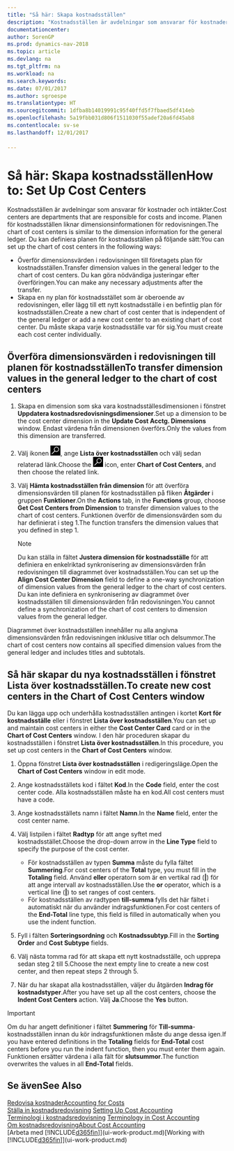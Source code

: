 ```yaml
---
title: "Så här: Skapa kostnadsställen"
description: "Kostnadsställen är avdelningar som ansvarar för kostnader och intäkter. Planen för kostnadsställen liknar dimensionsinformationen för redovisningen."
documentationcenter: 
author: SorenGP
ms.prod: dynamics-nav-2018
ms.topic: article
ms.devlang: na
ms.tgt_pltfrm: na
ms.workload: na
ms.search.keywords: 
ms.date: 07/01/2017
ms.author: sgroespe
ms.translationtype: HT
ms.sourcegitcommit: 1dfba8b14019991c95f40ffd5f7fbaed5df414eb
ms.openlocfilehash: 5a19fbb031d806f1511030f55adef20a6fd45ab8
ms.contentlocale: sv-se
ms.lasthandoff: 12/01/2017

---
```

# <a name="how-to-set-up-cost-centers"></a><span data-ttu-id="77af5-104">Så här: Skapa kostnadsställen</span><span class="sxs-lookup"><span data-stu-id="77af5-104">How to: Set Up Cost Centers</span></span>
<span data-ttu-id="77af5-105">Kostnadsställen är avdelningar som ansvarar för kostnader och intäkter.</span><span class="sxs-lookup"><span data-stu-id="77af5-105">Cost centers are departments that are responsible for costs and income.</span></span> <span data-ttu-id="77af5-106">Planen för kostnadsställen liknar dimensionsinformationen för redovisningen.</span><span class="sxs-lookup"><span data-stu-id="77af5-106">The chart of cost centers is similar to the dimension information for the general ledger.</span></span> <span data-ttu-id="77af5-107">Du kan definiera planen för kostnadsställen på följande sätt:</span><span class="sxs-lookup"><span data-stu-id="77af5-107">You can set up the chart of cost centers in the following ways:</span></span>  

-   <span data-ttu-id="77af5-108">Överför dimensionsvärden i redovisningen till företagets plan för kostnadsställen.</span><span class="sxs-lookup"><span data-stu-id="77af5-108">Transfer dimension values in the general ledger to the chart of cost centers.</span></span> <span data-ttu-id="77af5-109">Du kan göra nödvändiga justeringar efter överföringen.</span><span class="sxs-lookup"><span data-stu-id="77af5-109">You can make any necessary adjustments after the transfer.</span></span>  
-   <span data-ttu-id="77af5-110">Skapa en ny plan för kostnadsstället som är oberoende av redovisningen, eller lägg till ett nytt kostnadsställe i en befintlig plan för kostnadsställen.</span><span class="sxs-lookup"><span data-stu-id="77af5-110">Create a new chart of cost center that is independent of the general ledger or add a new cost center to an existing chart of cost center.</span></span> <span data-ttu-id="77af5-111">Du måste skapa varje kostnadsställe var för sig.</span><span class="sxs-lookup"><span data-stu-id="77af5-111">You must create each cost center individually.</span></span>  

## <a name="to-transfer-dimension-values-in-the-general-ledger-to-the-chart-of-cost-centers"></a><span data-ttu-id="77af5-112">Överföra dimensionsvärden i redovisningen till planen för kostnadsställen</span><span class="sxs-lookup"><span data-stu-id="77af5-112">To transfer dimension values in the general ledger to the chart of cost centers</span></span>  
1.  <span data-ttu-id="77af5-113">Skapa en dimension som ska vara kostnadsställesdimensionen i fönstret **Uppdatera kostnadsredovisningsdimensioner**.</span><span class="sxs-lookup"><span data-stu-id="77af5-113">Set up a dimension to be the cost center dimension in the **Update Cost Acctg. Dimensions** window.</span></span> <span data-ttu-id="77af5-114">Endast värdena från dimensionen överförs.</span><span class="sxs-lookup"><span data-stu-id="77af5-114">Only the values from this dimension are transferred.</span></span>  
2.  <span data-ttu-id="77af5-115">Välj ikonen ![Söka efter sida eller rapport](media/ui-search/search_small.png "ikonen Söka efter sida eller rapport"), ange **Lista över kostnadsställen** och välj sedan relaterad länk.</span><span class="sxs-lookup"><span data-stu-id="77af5-115">Choose the ![Search for Page or Report](media/ui-search/search_small.png "Search for Page or Report icon") icon, enter **Chart of Cost Centers**, and then choose the related link.</span></span>  
3.  <span data-ttu-id="77af5-116">Välj **Hämta kostnadsställen från dimension** för att överföra dimensionsvärden till planen för kostnadsställen på fliken **Åtgärder** i gruppen **Funktioner**.</span><span class="sxs-lookup"><span data-stu-id="77af5-116">On the **Actions** tab, in the **Functions** group, choose **Get Cost Centers from Dimension** to transfer dimension values to the chart of cost centers.</span></span> <span data-ttu-id="77af5-117">Funktionen överför de dimensionsvärden som du har definierat i steg 1.</span><span class="sxs-lookup"><span data-stu-id="77af5-117">The function transfers the dimension values that you defined in step 1.</span></span>  

    > [!NOTE]  
    >  <span data-ttu-id="77af5-118">Du kan ställa in fältet **Justera dimension för kostnadsställe** för att definiera en enkelriktad synkronisering av dimensionsvärden från redovisningen till diagrammet över kostnadsställen.</span><span class="sxs-lookup"><span data-stu-id="77af5-118">You can set up the **Align Cost Center Dimension**  field to define a one-way synchronization of dimension values from the general ledger to the chart of cost centers.</span></span> <span data-ttu-id="77af5-119">Du kan inte definiera en synkronisering av diagrammet över kostnadsställen till dimensionsvärden från redovisningen.</span><span class="sxs-lookup"><span data-stu-id="77af5-119">You cannot define a synchronization of the chart of cost centers to dimension values from the general ledger.</span></span>  

<span data-ttu-id="77af5-120">Diagrammet över kostnadsställen innehåller nu alla angivna dimensionsvärden från redovisningen inklusive titlar och delsummor.</span><span class="sxs-lookup"><span data-stu-id="77af5-120">The chart of cost centers now contains all specified dimension values from the general ledger and includes titles and subtotals.</span></span>  

## <a name="to-create-new-cost-centers-in-the-chart-of-cost-centers-window"></a><span data-ttu-id="77af5-121">Så här skapar du nya kostnadsställen i fönstret Lista över kostnadsställen.</span><span class="sxs-lookup"><span data-stu-id="77af5-121">To create new cost centers in the Chart of Cost Centers window</span></span>  
<span data-ttu-id="77af5-122">Du kan lägga upp och underhålla kostnadsställen antingen i kortet **Kort för kostnadsställe** eller i fönstret **Lista över kostnadsställen**.</span><span class="sxs-lookup"><span data-stu-id="77af5-122">You can set up and maintain cost centers in either the **Cost Center Card** card or in the **Chart of Cost Centers** window.</span></span> <span data-ttu-id="77af5-123">I den här proceduren skapar du kostnadsställen i fönstret **Lista över kostnadsställen**.</span><span class="sxs-lookup"><span data-stu-id="77af5-123">In this procedure, you set up cost centers in the **Chart of Cost Centers** window.</span></span>  

1. <span data-ttu-id="77af5-124">Öppna fönstret **Lista över kostnadsställen** i redigeringsläge.</span><span class="sxs-lookup"><span data-stu-id="77af5-124">Open the **Chart of Cost Centers** window in edit mode.</span></span>  
2. <span data-ttu-id="77af5-125">Ange kostnadsställets kod i fältet **Kod**.</span><span class="sxs-lookup"><span data-stu-id="77af5-125">In the **Code** field, enter the cost center code.</span></span> <span data-ttu-id="77af5-126">Alla kostnadsställen måste ha en kod.</span><span class="sxs-lookup"><span data-stu-id="77af5-126">All cost centers must have a code.</span></span>  
3. <span data-ttu-id="77af5-127">Ange kostnadsställets namn i fältet **Namn**.</span><span class="sxs-lookup"><span data-stu-id="77af5-127">In the **Name** field, enter the cost center name.</span></span>  
4. <span data-ttu-id="77af5-128">Välj listpilen i fältet **Radtyp** för att ange syftet med kostnadsstället.</span><span class="sxs-lookup"><span data-stu-id="77af5-128">Choose the drop-down arrow in the **Line Type** field to specify the purpose of the cost center.</span></span>  

    - <span data-ttu-id="77af5-129">För kostnadsställen av typen **Summa** måste du fylla fältet **Summering**.</span><span class="sxs-lookup"><span data-stu-id="77af5-129">For cost centers of the **Total** type, you must fill in the **Totaling** field.</span></span> <span data-ttu-id="77af5-130">Använd **eller** operatorn som är en vertikal rad (**&#124;**) för att ange intervall av kostnadsställen.</span><span class="sxs-lookup"><span data-stu-id="77af5-130">Use the **or** operator, which is a vertical line (**&#124;**) to set ranges of cost centers.</span></span>  
    - <span data-ttu-id="77af5-131">För kostnadsställen av radtypen **till-summa** fylls det här fältet i automatiskt när du använder indragsfunktionen.</span><span class="sxs-lookup"><span data-stu-id="77af5-131">For cost centers of the **End-Total** line type, this field is filled in automatically when you use the indent function.</span></span>  
5.  <span data-ttu-id="77af5-132">Fyll i fälten **Sorteringsordning** och **Kostnadssubtyp**.</span><span class="sxs-lookup"><span data-stu-id="77af5-132">Fill in the **Sorting Order** and **Cost Subtype** fields.</span></span>  
6.  <span data-ttu-id="77af5-133">Välj nästa tomma rad för att skapa ett nytt kostnadsställe, och upprepa sedan steg 2 till 5.</span><span class="sxs-lookup"><span data-stu-id="77af5-133">Choose the next empty line to create a new cost center, and then repeat steps 2 through 5.</span></span>  
7.  <span data-ttu-id="77af5-134">När du har skapat alla kostnadsställen, väljer du åtgärden **Indrag för kostnadstyper**.</span><span class="sxs-lookup"><span data-stu-id="77af5-134">After you have set up all the cost centers, choose the **Indent Cost Centers** action.</span></span> <span data-ttu-id="77af5-135">Välj **Ja**.</span><span class="sxs-lookup"><span data-stu-id="77af5-135">Choose the **Yes** button.</span></span>  

> [!IMPORTANT]  
>  <span data-ttu-id="77af5-136">Om du har angett definitioner i fältet  **Summering** för **Till-summa**-kostnadsställen innan du kör indragsfunktionen måste du ange dessa igen.</span><span class="sxs-lookup"><span data-stu-id="77af5-136">If you have entered definitions in the **Totaling** fields for **End-Total** cost centers before you run the indent function, then you must enter them again.</span></span> <span data-ttu-id="77af5-137">Funktionen ersätter värdena i alla fält för **slutsummor**.</span><span class="sxs-lookup"><span data-stu-id="77af5-137">The function overwrites the values in all **End-Total** fields.</span></span>  

## <a name="see-also"></a><span data-ttu-id="77af5-138">Se även</span><span class="sxs-lookup"><span data-stu-id="77af5-138">See Also</span></span>  
[<span data-ttu-id="77af5-139">Redovisa kostnader</span><span class="sxs-lookup"><span data-stu-id="77af5-139">Accounting for Costs</span></span>](finance-manage-cost-accounting.md)  
<span data-ttu-id="77af5-140">[Ställa in kostnadsredovisning](finance-set-up-cost-accounting.md) </span><span class="sxs-lookup"><span data-stu-id="77af5-140">[Setting Up Cost Accounting](finance-set-up-cost-accounting.md) </span></span>  
<span data-ttu-id="77af5-141">[Terminologi i kostnadsredovisning](finance-terminology-in-cost-accounting.md) </span><span class="sxs-lookup"><span data-stu-id="77af5-141">[Terminology in Cost Accounting](finance-terminology-in-cost-accounting.md) </span></span>  
[<span data-ttu-id="77af5-142">Om kostnadsredovisning</span><span class="sxs-lookup"><span data-stu-id="77af5-142">About Cost Accounting</span></span>](finance-about-cost-accounting.md)  
<span data-ttu-id="77af5-143">[Arbeta med [!INCLUDE[d365fin](includes/d365fin_md.md)]](ui-work-product.md)</span><span class="sxs-lookup"><span data-stu-id="77af5-143">[Working with [!INCLUDE[d365fin](includes/d365fin_md.md)]](ui-work-product.md)</span></span>

